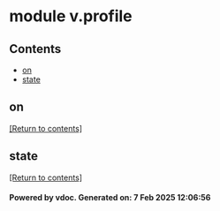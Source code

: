 # module v.profile


## Contents
- [on](#on)
- [state](#state)

## on
[[Return to contents]](#Contents)

## state
[[Return to contents]](#Contents)

#### Powered by vdoc. Generated on: 7 Feb 2025 12:06:56
